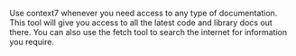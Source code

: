 Use context7 whenever you need access to any type of documentation. This tool will give you access to all the latest code and library docs out there. You can also use the fetch tool to search the internet for information you require.